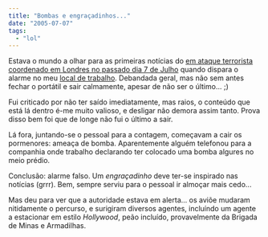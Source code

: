 ```yaml
---
title: "Bombas e engraçadinhos..."
date: "2005-07-07"
tags: 
  - "lol"
---
```


Estava o mundo a olhar para as primeiras notícias do [em ataque terrorista coordenado em Londres no passado dia 7 de Julho](http://en.wikinews.org/wiki/Coordinated_terrorist_attack_hits_London) quando dispara o alarme no meu [local de trabalho](http://maps.google.com/maps?f=q&hl=en&q=38.744678N+9.160666W&t=h&om=1&ll=38.744879,-9.158177&spn=0.006945,0.020835). Debandada geral, mas não sem antes fechar o portátil e sair calmamente, apesar de não ser o último... ;)

Fui criticado por não ter saído imediatamente, mas raios, o conteúdo que está lá dentro é-me muito valioso, e desligar não demora assim tanto. Prova disso bem foi que de longe não fui o último a sair.

Lá fora, juntando-se o pessoal para a contagem, começavam a cair os pormenores: ameaça de bomba. Aparentemente alguém telefonou para a companhia onde trabalho declarando ter colocado uma bomba algures no meio prédio.

Conclusão: alarme falso. Um _engraçadinho_ deve ter-se inspirado nas notícias (grrr). Bem, sempre serviu para o pessoal ir almoçar mais cedo...

Mas deu para ver que a autoridade estava em alerta... os aviõe mudaram nitidamente o percurso, e surigiram diversos agentes, incluíndo um agente a estacionar em estilo _Hollywood_, peão incluído, provavelmente da Brigada de Minas e Armadilhas.
